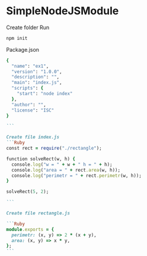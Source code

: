 # SimpleNodeJSModule
Create folder
Run
```ruby
npm init
```

Package.json

````ruby
{
  "name": "ex1",
  "version": "1.0.0",
  "description": "",
  "main": "index.js",
  "scripts": {
    "start": "node index"
  },
  "author": "",
  "license": "ISC"
}

```

Create file index.js
```Ruby
const rect = require("./rectangle");

function solveRect(w, h) {
  console.log("w = " + w + " h = " + h);
  console.log("area = " + rect.area(w, h));
  console.log("perimetr = " + rect.perimetr(w, h));
}

solveRect(5, 2);

```

Create file rectangle.js

```Ruby
module.exports = {
  perimetr: (x, y) => 2 * (x + y),
  area: (x, y) => x * y,
};
```

